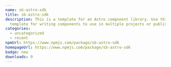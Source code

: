 ```yaml
---
name: sb-astro-sdk
title: sb-astro-sdk
description: This is a template for an Astro component library. Use this
  template for writing components to use in multiple projects or publish to NPM.
categories:
  - uncategorized
  - recent
npmUrl: https://www.npmjs.com/package/sb-astro-sdk
homepageUrl: https://www.npmjs.com/package/sb-astro-sdk
badge: new
downloads: 9
---
```


